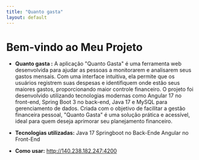 ```yaml
---
title: "Quanto gasta"
layout: default
---
```


# Bem-vindo ao Meu Projeto


- **Quanto gasta :** A aplicação "Quanto Gasta" é uma ferramenta web desenvolvida para ajudar as pessoas a monitorarem e analisarem seus gastos mensais. Com uma interface intuitiva, ela permite que os usuários registrem suas despesas e identifiquem onde estão seus maiores gastos, proporcionando maior controle financeiro. O projeto foi desenvolvido utilizando tecnologias modernas como Angular 17 no front-end, Spring Boot 3 no back-end, Java 17 e MySQL para gerenciamento de dados. Criada com o objetivo de facilitar a gestão financeira pessoal, "Quanto Gasta" é uma solução prática e acessível, ideal para quem deseja aprimorar seu planejamento financeiro.

- **Tecnologias utilizadas:** Java 17 Springboot no Back-Ende Angular no Front-End
- **Como usar:** http://140.238.182.247:4200
